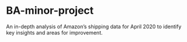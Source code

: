 # BA-minor-project
An in-depth analysis of Amazon’s shipping data for April 2020 to identify key insights and areas for improvement. 
